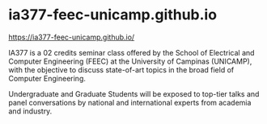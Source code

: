 # ia377-feec-unicamp.github.io

https://ia377-feec-unicamp.github.io/

IA377 is a 02 credits seminar class offered by the School of Electrical and Computer Engineering (FEEC) at the University of Campinas (UNICAMP), with the objective to discuss state-of-art topics in the broad field of Computer Engineering.

Undergraduate and Graduate Students will be exposed to top-tier talks and panel conversations by national and international experts from academia and industry.
